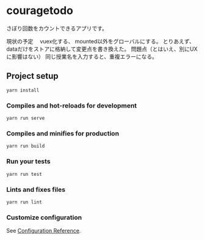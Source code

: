 # couragetodo
さぼり回数をカウントできるアプリです。

現状の予定　
vuex化する、
mounted以外をグローバルにする。
とりあえず、dataだけをストアに格納して変更点を書き換えた。
問題点（とはいえ、別にUXに影響はない）
同じ授業名を入力すると、重複エラーになる。
## Project setup
```
yarn install
```

### Compiles and hot-reloads for development
```
yarn run serve
```

### Compiles and minifies for production
```
yarn run build
```

### Run your tests
```
yarn run test
```

### Lints and fixes files
```
yarn run lint
```

### Customize configuration
See [Configuration Reference](https://cli.vuejs.org/config/).
